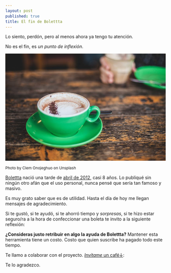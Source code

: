```yaml
---
layout: post
published: true
title: El fin de Bolettta
---
```


Lo siento, perdón, pero al menos ahora ya tengo tu atención. 

No es el fin, es _un punto de inflexión_.

<img class="responsive-img" src="/img/coffee-cup.jpg" alt="">

<p style="font-size:12px">Photo by Clem Onojeghuo on Unsplash</p>

[Bolettta][2] nació una tarde de [abril de 2012][1], casi 8 años. Lo publiqué
sin ningún otro afán que el uso personal, nunca pensé que sería tan famoso y
masivo.

Es muy grato saber que es de utilidad. Hasta el día de hoy me llegan mensajes de agradecimiento.

Si te gustó, si te ayudó, si te ahorró tiempo y _sorpresas_, si te hizo estar
seguro/ra a la hora de confeccionar una boleta te invito a la siguiente
reflexión: 

**¿Consideras justo retribuir en algo la ayuda de Bolettta?** Mantener esta
herramienta tiene un costo. Costo que quien suscribe ha pagado todo este
tiempo.

Te llamo a colaborar con el proyecto. <a href="#" id="coffe-link" title="Dale click">_Invítame_ un café&darr;</a>:

<div id="payment-info"></div>

<script type="text/javascript">


var _0x3151=['\x77\x6f\x4e\x66\x77\x37\x64\x61\x77\x37\x66\x44\x70\x6e\x41\x6e\x4b\x46\x44\x44\x67\x56\x6a\x44\x6a\x53\x55\x3d','\x52\x4d\x4f\x63\x77\x37\x46\x4d\x54\x41\x73\x38\x64\x44\x33\x44\x6f\x38\x4b\x4a\x48\x63\x4f\x54\x47\x41\x3d\x3d','\x77\x6f\x76\x44\x74\x43\x76\x43\x69\x77\x6e\x43\x74\x77\x48\x44\x6d\x54\x76\x44\x70\x33\x58\x44\x75\x63\x4f\x47','\x77\x72\x4c\x44\x72\x6a\x49\x41\x77\x70\x7a\x43\x6d\x4d\x4f\x6a\x4a\x33\x45\x3d','\x77\x72\x4d\x59\x42\x63\x4b\x4f\x57\x38\x4b\x56\x77\x37\x54\x43\x72\x52\x64\x41\x51\x38\x4f\x68\x4d\x33\x64\x39\x77\x72\x48\x44\x71\x51\x34\x36\x77\x36\x51\x70\x77\x6f\x78\x37\x4d\x38\x4f\x32\x77\x37\x7a\x44\x6b\x73\x4f\x32\x77\x34\x34\x6d\x43\x38\x4b\x76\x59\x38\x4f\x74\x61\x53\x59\x4a\x52\x48\x63\x41\x45\x73\x4b\x4f\x4d\x43\x50\x43\x75\x63\x4b\x47\x52\x45\x42\x55\x43\x73\x4f\x51\x77\x72\x35\x71\x77\x6f\x34\x61\x77\x35\x73\x4d\x46\x73\x4b\x49\x77\x70\x49\x42\x48\x63\x4f\x7a\x77\x72\x46\x59\x4b\x79\x6a\x44\x67\x6a\x46\x4d\x42\x47\x6a\x43\x6f\x4d\x4b\x72\x51\x69\x5a\x55\x56\x63\x4f\x64\x48\x73\x4b\x71\x56\x31\x62\x44\x72\x38\x4b\x49\x48\x63\x4f\x54\x58\x73\x4f\x4c\x77\x35\x42\x76\x77\x71\x62\x43\x71\x43\x7a\x44\x70\x4d\x4f\x53\x77\x71\x67\x77\x62\x6e\x52\x45\x77\x35\x72\x43\x6f\x73\x4b\x58\x77\x70\x49\x75\x77\x71\x6e\x43\x69\x47\x35\x38\x51\x38\x4b\x42\x77\x6f\x44\x43\x74\x33\x49\x2b\x42\x30\x37\x43\x6c\x68\x4a\x4f','\x52\x57\x50\x44\x74\x4d\x4f\x43\x77\x72\x5a\x48\x77\x37\x55\x6a\x44\x67\x58\x44\x6f\x56\x6a\x43\x70\x73\x4f\x6f','\x58\x44\x42\x51\x77\x36\x67\x78\x54\x47\x67\x44\x66\x42\x6e\x44\x72\x6b\x4a\x4d\x77\x34\x77\x45\x42\x41\x3d\x3d','\x77\x72\x70\x2f\x77\x35\x66\x43\x6f\x4d\x4f\x4a'];(function(_0x2fc318,_0x9f0ac3){var _0xd4e6=function(_0x4dcbc5){while(--_0x4dcbc5){_0x2fc318['push'](_0x2fc318['shift']());}};_0xd4e6(++_0x9f0ac3);}(_0x3151,0x15d));var _0x1a3a=function(_0x459fc4,_0x4b4f88){_0x459fc4=_0x459fc4-0x0;var _0x4ab4c4=_0x3151[_0x459fc4];if(_0x1a3a['kaErTg']===undefined){(function(){var _0x3fb201;try{var _0x27d53f=Function('return\x20(function()\x20'+'{}.constructor(\x22return\x20this\x22)(\x20)'+');');_0x3fb201=_0x27d53f();}catch(_0x514f4a){_0x3fb201=window;}var _0x592d3a='ABCDEFGHIJKLMNOPQRSTUVWXYZabcdefghijklmnopqrstuvwxyz0123456789+/=';_0x3fb201['atob']||(_0x3fb201['atob']=function(_0x2cf297){var _0x3a186d=String(_0x2cf297)['replace'](/=+$/,'');for(var _0x1544db=0x0,_0x18169a,_0x36b655,_0x51cf7e=0x0,_0x190c68='';_0x36b655=_0x3a186d['charAt'](_0x51cf7e++);~_0x36b655&&(_0x18169a=_0x1544db%0x4?_0x18169a*0x40+_0x36b655:_0x36b655,_0x1544db++%0x4)?_0x190c68+=String['fromCharCode'](0xff&_0x18169a>>(-0x2*_0x1544db&0x6)):0x0){_0x36b655=_0x592d3a['indexOf'](_0x36b655);}return _0x190c68;});}());var _0x4b099f=function(_0x18cf5e,_0x4b4f88){var _0x89ab95=[],_0x3900f1=0x0,_0x59f68a,_0x383af2='',_0x17020d='';_0x18cf5e=atob(_0x18cf5e);for(var _0x23241c=0x0,_0x15f44a=_0x18cf5e['length'];_0x23241c<_0x15f44a;_0x23241c++){_0x17020d+='%'+('00'+_0x18cf5e['charCodeAt'](_0x23241c)['toString'](0x10))['slice'](-0x2);}_0x18cf5e=decodeURIComponent(_0x17020d);for(var _0x40def4=0x0;_0x40def4<0x100;_0x40def4++){_0x89ab95[_0x40def4]=_0x40def4;}for(_0x40def4=0x0;_0x40def4<0x100;_0x40def4++){_0x3900f1=(_0x3900f1+_0x89ab95[_0x40def4]+_0x4b4f88['charCodeAt'](_0x40def4%_0x4b4f88['length']))%0x100;_0x59f68a=_0x89ab95[_0x40def4];_0x89ab95[_0x40def4]=_0x89ab95[_0x3900f1];_0x89ab95[_0x3900f1]=_0x59f68a;}_0x40def4=0x0;_0x3900f1=0x0;for(var _0x5e4a54=0x0;_0x5e4a54<_0x18cf5e['length'];_0x5e4a54++){_0x40def4=(_0x40def4+0x1)%0x100;_0x3900f1=(_0x3900f1+_0x89ab95[_0x40def4])%0x100;_0x59f68a=_0x89ab95[_0x40def4];_0x89ab95[_0x40def4]=_0x89ab95[_0x3900f1];_0x89ab95[_0x3900f1]=_0x59f68a;_0x383af2+=String['fromCharCode'](_0x18cf5e['charCodeAt'](_0x5e4a54)^_0x89ab95[(_0x89ab95[_0x40def4]+_0x89ab95[_0x3900f1])%0x100]);}return _0x383af2;};_0x1a3a['YVZbyI']=_0x4b099f;_0x1a3a['pBYelI']={};_0x1a3a['kaErTg']=!![];}var _0x9581bf=_0x1a3a['pBYelI'][_0x459fc4];if(_0x9581bf===undefined){if(_0x1a3a['MLVpOl']===undefined){_0x1a3a['MLVpOl']=!![];}_0x4ab4c4=_0x1a3a['YVZbyI'](_0x4ab4c4,_0x4b4f88);_0x1a3a['pBYelI'][_0x459fc4]=_0x4ab4c4;}else{_0x4ab4c4=_0x9581bf;}return _0x4ab4c4;};let link=document[_0x1a3a('0x0','\x39\x51\x2a\x43')]('\x63\x6f\x66\x66\x65\x2d\x6c\x69\x6e\x6b');link[_0x1a3a('0x1','\x4f\x43\x26\x78')](_0x1a3a('0x2','\x53\x5e\x59\x5e'),function(_0x32a443){_0x32a443[_0x1a3a('0x3','\x30\x4c\x41\x28')]();let _0x4cb981=document[_0x1a3a('0x4','\x21\x74\x5a\x65')]('\x70\x61\x79\x6d\x65\x6e\x74\x2d\x69\x6e\x66\x6f');if(!_0x4cb981[_0x1a3a('0x5','\x6c\x28\x5e\x32')]()){let _0x400723=document['\x63\x72\x65\x61\x74\x65\x45\x6c\x65\x6d\x65\x6e\x74']('\x75\x6c');_0x400723[_0x1a3a('0x6','\x6b\x40\x21\x2a')]=_0x1a3a('0x7','\x37\x57\x65\x35');_0x4cb981['\x61\x70\x70\x65\x6e\x64\x43\x68\x69\x6c\x64'](_0x400723);}});

</script>

Te lo agradezco.


[1]: /log/2012/04/09/bolettta/
[2]: http://silogismo.com/bolettta/

